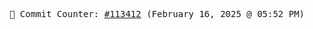 <p align="center">
    <samp>
        📮 Commit Counter: <a href="https://github.com/Javascript-void0/Javascript-void0/commits/main">#113412</a> (February 16, 2025 @ 05:52 PM)
    </samp>
</p>